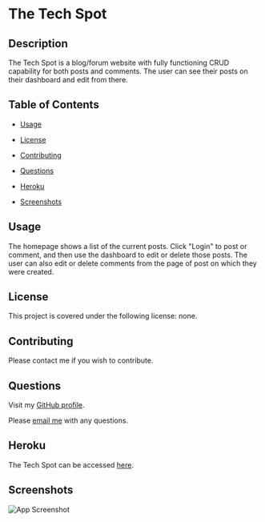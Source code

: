 # The Tech Spot

  ## Description

  The Tech Spot is a blog/forum website with fully functioning CRUD capability for both posts and comments. The user can see their posts on their dashboard and edit from there. 


  ## Table of Contents 

  * [Usage](#usage)

  * [License](#license)

  * [Contributing](#contributing)

  * [Questions](#questions)

  * [Heroku](#heroku)

  * [Screenshots](#screenshots)


  ## Usage

  The homepage shows a list of the current posts. Click "Login" to post or comment, and then use the dashboard to edit or delete those posts. The user can also edit or delete comments from the page of post on which they were created.


  ## License

  This project is covered under the following license: none.


  ## Contributing

  Please contact me if you wish to contribute. 


  ## Questions

  Visit my [GitHub profile](https://www.github.com/aliciachamar).

  Please [email me](aliciachamar@gmail.com) with any questions. 

  
  ## Heroku

  The Tech Spot can be accessed [here]().


  ## Screenshots

  ![App Screenshot](https://raw.githubusercontent.com/aliciachamar/tech-blog/main/assets/images/app-screenshot.PNG)
